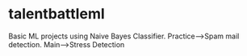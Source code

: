 # talentbattleml
Basic ML projects using Naive Bayes Classifier.
Practice-->Spam mail detection.
Main-->Stress Detection
